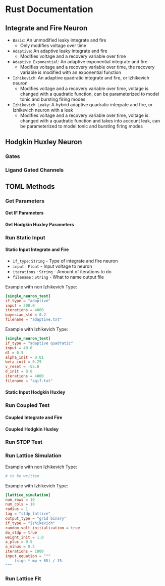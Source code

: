 # Rust Documentation

## Integrate and Fire Neuron

- `Basic`: An unmodified leaky integrate and fire
  - Only modifies voltage over time
- `Adaptive`: An adaptive leaky integrate and fire
  - Modifies voltage and a recovery variable over time
- `Adaptive Exponential`: An adaptive exponential integrate and fire
  - Modifies voltage and a recovery variable over time, the recovery variable is modified with an exponential function
- `Izhikevich`: An adaptive quadratic integrate and fire, or Izhikevich neuron
  - Modifies voltage and a recovery variable over time, voltage is changed with a quadratic function, can be parameterized to model tonic and bursting firing modes
- `Izhikevich Leaky`: A hybrid adaptive quadratic integrate and fire, or Izhikevich neuron with a leak
  - Modifies voltage and a recovery variable over time, voltage is changed with a quadratic function and takes into account leak, can be parameterized to model tonic and bursting firing modes

## Hodgkin Huxley Neuron

### Gates

### Ligand Gated Channels

## TOML Methods

### Get Parameters

#### Get IF Parameters

#### Get Hodgkin Huxley Parameters

### Run Static Input

#### Static Input Integrate and Fire

- `if_type`: `String` - Type of integrate and fire neuron
- `input` : `Float` - Input voltage to neuron
- `iterations` : `String` - Amount of iterations to do
- `filename` : `String` - What to name output file

Example with non Izhikevich Type:

```toml
[single_neuron_test]
if_type = "adaptive"
input = 300.0
iterations = 4000
bayesian_std = 0.2
filename = "adaptive.txt"
```

Example with Izhikevich Type:

```toml
[single_neuron_test]
if_type = "adaptive quadratic"
input = 40.0
dt = 0.5
alpha_init = 0.01
beta_init = 0.25 
v_reset = -55.0
d_init = 8.0
iterations = 4000
filename = "aqif.txt"
```

#### Static Input Hodgkin Huxley

### Run Coupled Test

#### Coupled Integrate and Fire

#### Coupled Hodgkin Huxley

### Run STDP Test

### Run Lattice Simulation

Example with non Izhikevich Type:

```toml
# to be written
```

Example with Izhikevich Type:

```toml
[lattice_simulation]
num_rows = 10
num_cols = 10
radius = 1
tag = "stdp_lattice"
output_type = "grid binary"
if_type = "izhikevich"
random_volt_initialization = true
do_stdp = true
weight_init = 1.0
a_plus = 0.5
a_minus = 0.5
iterations = 1000
input_equation = """
    (sign * mp + 65) / 15.
"""
```

### Run Lattice Fit

